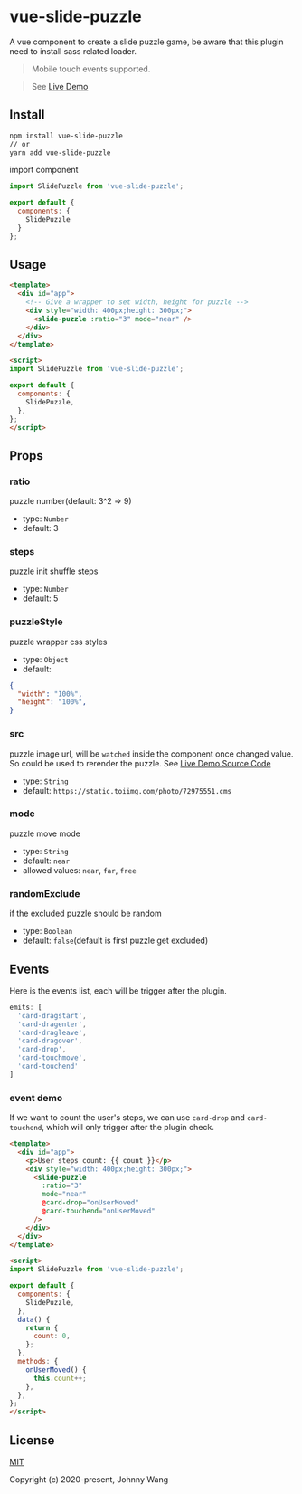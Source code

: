 # vue-slide-puzzle

A vue component to create a slide puzzle game, be aware that this plugin need to install sass related loader.

> Mobile touch events supported.

> See [Live Demo](https://johnnywang1994.github.io/slide-puzzle)


## Install

``` bash
npm install vue-slide-puzzle
// or
yarn add vue-slide-puzzle
```

import component

```js
import SlidePuzzle from 'vue-slide-puzzle';

export default {
  components: {
    SlidePuzzle
  }
};
```


## Usage

```html
<template>
  <div id="app">
    <!-- Give a wrapper to set width, height for puzzle -->
    <div style="width: 400px;height: 300px;">
      <slide-puzzle :ratio="3" mode="near" />
    </div>
  </div>
</template>

<script>
import SlidePuzzle from 'vue-slide-puzzle';

export default {
  components: {
    SlidePuzzle,
  },
};
</script>
```


## Props

### ratio

puzzle number(default: 3^2 => 9)

  - type: `Number`
  - default: 3


### steps

puzzle init shuffle steps

  - type: `Number`
  - default: 5


### puzzleStyle

puzzle wrapper css styles

  - type: `Object`
  - default:
  ```json
  {
    "width": "100%",
    "height": "100%",
  }
  ```


### src

puzzle image url, will be `watched` inside the component once changed value. So could be used to rerender the puzzle. See [Live Demo Source Code](https://github.com/johnnywang1994/slide-puzzle)

  - type: `String`
  - default: `https://static.toiimg.com/photo/72975551.cms`


### mode

puzzle move mode

  - type: `String`
  - default: `near`
  - allowed values: `near`, `far`, `free`


### randomExclude

if the excluded puzzle should be random

  - type: `Boolean`
  - default: `false`(default is first puzzle get excluded)


## Events

Here is the events list, each will be trigger after the plugin.

```js
emits: [
  'card-dragstart',
  'card-dragenter',
  'card-dragleave',
  'card-dragover',
  'card-drop',
  'card-touchmove',
  'card-touchend'
]
```

### event demo

If we want to count the user's steps, we can use `card-drop` and `card-touchend`, which will only trigger after the plugin check.

```html
<template>
  <div id="app">
    <p>User steps count: {{ count }}</p>
    <div style="width: 400px;height: 300px;">
      <slide-puzzle
        :ratio="3"
        mode="near"
        @card-drop="onUserMoved"
        @card-touchend="onUserMoved"
      />
    </div>
  </div>
</template>

<script>
import SlidePuzzle from 'vue-slide-puzzle';

export default {
  components: {
    SlidePuzzle,
  },
  data() {
    return {
      count: 0,
    };
  },
  methods: {
    onUserMoved() {
      this.count++;
    },
  },
};
</script>
```


## License

[MIT](http://opensource.org/licenses/MIT)

Copyright (c) 2020-present, Johnny Wang
